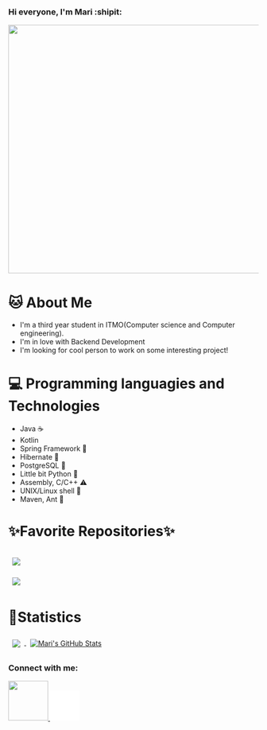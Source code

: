 ### Hi everyone, I'm Mari :shipit:
<img src="https://mir-s3-cdn-cf.behance.net/project_modules/disp/b8232a24691911.5698d9abdde05.gif" width="700" height="500"/>


# 🐱 About Me
- I'm a third year student in ITMO(Computer science and Computer engineering).
- I'm in love with Backend Development
- I'm looking for cool person to work on some interesting project!

# 💻 Programming languagies and Technologies
* Java ☕
* Kotlin 
* Spring Framework 🍃
* Hibernate 🗿
* PostgreSQL 🐘
* Little bit Python 🐍
* Assembly, C/C++ ⚠️
* UNIX/Linux shell 🚬
* Maven, Ant 🔨

# ✨Favorite Repositories✨

<a href="https://github.com/evreechka/Graph-Algorithms-Visualizer">
  <img align="center" style="margin:1rem 0.5rem" src="https://github-readme-stats.vercel.app/api/pin/?username=evreechka&repo=Graph-Algorithms-Visualizer&title_color=ffffff&text_color=c9cacc&icon_color=4AB197&bg_color=1A2B34" />
</a>
<br>
<a href="https://github.com/evreechka/Scooby-Doo-App">
  <img align="center" style="margin:0.5rem" src="https://github-readme-stats.vercel.app/api/pin/?username=evreechka&repo=Scooby-Doo-App&title_color=ffffff&text_color=c9cacc&icon_color=4AB197&bg_color=1A2B34" />
</a>

# 🍹Statistics

<a href="https://github.com/evreechka">
  <img align="center" style="margin:0.5rem" src="https://github-readme-stats.vercel.app/api/top-langs/?username=evreechka&hide=html,css&title_color=ffffff&text_color=c9cacc&icon_color=4AB197&bg_color=1A2B34" />
</a>
<a href="https://github.com/evreechka">
  <img align="center" style="margin:0.5rem" src="https://github-readme-stats.vercel.app/api?username=evreechka&show_icons=true&line_height=27&count_private=true&title_color=ffffff&text_color=c9cacc&icon_color=4AB097&bg_color=1A2B34" alt="Mari's GitHub Stats" />
</a>

### Connect with me:
<a href="http://t.me/marimri">
<img src="https://www.bigbansko.com/wp-content/uploads/2016/12/img_1098.png" width="80" height="80"/>
 </a>
 <a href="http://t.me/marimri">
<img src="/img/linkedin-language-black-and-white-icon-circle-texture-white-board-clothing-apparel-transparent-png-1053150.png" width="60" height="60"/>
 </a>

